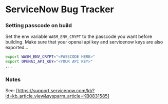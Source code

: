 # ServiceNow Bug Tracker

### Setting passcode on build
Set the env variable `WASM_ENV_CRYPT` to the passcode you want before building.
Make sure that your openai api key and servicenow keys are also exported...

```bash
export WASM_ENV_CRYPT="<PASSCODE HERE>"
export OPENAI_API_KEY="<YOUR API KEY>"
...
```

### Notes
See: [https://support.servicenow.com/kb?id=kb_article_view&sysparm_article=KB0831585]
